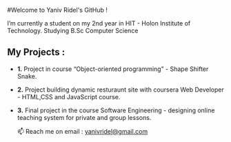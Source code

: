 #Welcome to Yaniv Ridel's GitHub !


 I’m currently a student on my 2nd year in HIT - Holon Institute of Technology.
 Studying B.Sc Computer Science 
 
## My Projects :
- **1.** Project in course “Object-oriented programming"  - Shape Shifter Snake.
- **2.**  Project building dynamic resturaunt site with coursera Web Developer - HTML,CSS and JavaScript course.
- **3.**  Final project in the course Software Engineering - designing online teaching system for private and group lessons.



  📫 Reach me on email : yanivridel@gmail.com


